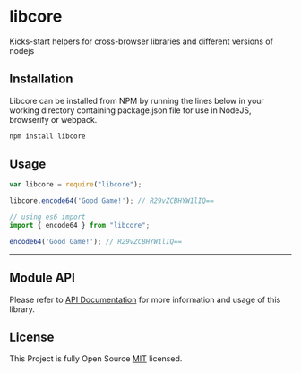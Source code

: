 # libcore
Kicks-start helpers for cross-browser libraries and different versions of nodejs

## Installation

Libcore can be installed from NPM by running the lines
below in your working directory containing package.json file
for use in NodeJS, browserify or webpack.

```js
npm install libcore
```

## Usage

```js
var libcore = require("libcore");

libcore.encode64('Good Game!'); // R29vZCBHYW1lIQ==

// using es6 import
import { encode64 } from "libcore";

encode64('Good Game!'); // R29vZCBHYW1lIQ==
```
___


## Module API

Please refer to [API Documentation](docs/API.md) for more information and usage of this library.


## License

This Project is fully Open Source [MIT](https://opensource.org/licenses/MIT) licensed.
